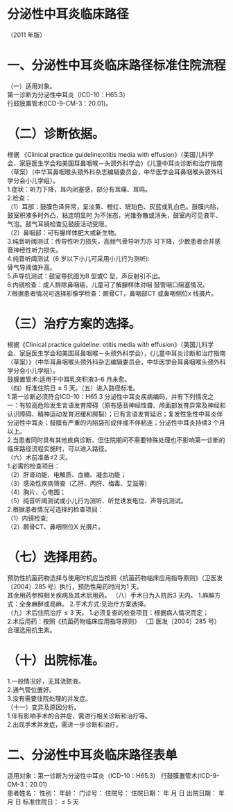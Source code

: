 # 分泌性中耳炎临床路径  
（2011 年版）  
# 一、分泌性中耳炎临床路径标准住院流程  
（一）适用对象。  
第一诊断为分泌性中耳炎（ICD-10：H65.3）  
行鼓膜置管术(ICD-9-CM-3：20.01)。  
# （二）诊断依据。  
根据 《Clinical  practice  guideline:otitis  media  with  effusion》（美国儿科学会、家庭医生学会和美国耳鼻咽喉－头颈外科学会）《儿童中耳炎诊断和治疗指南（草案）（中华耳鼻咽喉头颈外科杂志编辑委员会，中华医学会耳鼻咽喉头颈外科学分会小儿学组）。  
1.症状：听力下降，耳内闭塞感，部分有耳痛、耳鸣。  
2.检查：  
（1）耳部：鼓膜色泽异常，呈淡黄、橙红、琥珀色、灰蓝或乳白色。鼓膜内陷，鼓室积液多时外凸，粘连明显时 为不张态，光锥弥散或消失，鼓室内可见液平、气泡。鼓气耳镜检查见鼓膜活动受限。  
（2）鼻咽部：可有腺样体肥大或新生物。  
3.纯音听阈测试：传导性听力损失，高频气骨导听力亦 可下降，少数患者合并感音神经性听力损失。  
4.纯音听阈测试（6 岁以下小儿可采用小儿行为测听):  
骨气导阈值升高。  
5.声导抗测试：鼓室导抗图为B 型或C 型，声反射引不出。  
6.内镜检查：成人排除鼻咽癌，儿童可了解腺样体对咽 鼓管咽口阻塞情况。  
7.根据患者情况可选择影像学检查：颞骨CT，鼻咽部CT 或鼻咽侧位x 线摄片。  
#     （三）治疗方案的选择。  
根据《Clinical practice guideline: otitis media with  effusion》（美国儿科学会、家庭医生学会和美国耳鼻咽喉－头颈外科学会），《儿童中耳炎诊断和治疗指南（草案）》（中华耳鼻咽喉头颈外科杂志编辑委员会，中华医学会耳鼻咽喉头颈外科学分会小儿学组）。  
鼓膜置管术:适用于中耳乳突积液3–6 月未愈。  
（四）标准住院日${\leqslant}5$ 天。（五）进入路径标准。  
1.第一诊断必须符合ICD-10：H65.3 分泌性中耳炎疾病编码，并有下列情况之一：有较高危险发生言语发育障碍（原有感音神经性聋、颅面部发育异常及神经和认识障碍、精神运动发育迟缓和腭裂）；已有言语发育延迟；复发性急性中耳炎伴分泌性中耳炎；鼓膜有严重的内陷袋形成伴或不伴粘连；分泌性中耳炎持续3 个月以上。  
2.当患者同时具有其他疾病诊断，但住院期间不需要特殊处理也不影响第一诊断的临床路径流程实施时，可以进入路径。  
（六）术前准备≤2 天。  
1.必需的检查项目：  
（2）肝肾功能、电解质、血糖、凝血功能；  
（3）感染性疾病筛查（乙肝、丙肝、梅毒、艾滋等）  
（4）胸片、心电图；  
（5）纯音听阈测试或小儿行为测听、听觉诱发电位、声导抗测试。  
2.根据患者情况可选择的检查项目：  
（1）内镜检查;  
（2）颞骨CT、鼻咽侧位X 光摄片。  
# （七）选择用药。  
预防性抗菌药物选择与使用时机应当按照《抗菌药物临床应用指导原则》（卫医发〔2004〕285 号）执行，预防性用药时间为1 天。  
其余用药参照相关疾病及其术后用药。 （八）手术日为入院后3 天内。 1.麻醉方式：全身麻醉或局麻。 2.手术方式:见治疗方案选择。  
（九）术后住院治疗${\leqslant}3$ 天。 1.必须复查的检查项目：根据病人情况而定；  
2.术后用药：按照《抗菌药物临床应用指导原则》 （卫 医发〔2004〕285 号）合理选用抗生素。  
# （十）出院标准。  
1.一般情况好，无耳流脓液。  
2.通气管位置好。  
3.没有需要住院处理的并发症。  
（十一）变异及原因分析。  
1.伴有影响手术的合并症，需进行相关诊断和治疗等。  
2.出现手术并发症，需进一步诊断和治疗。  
# 二、分泌性中耳炎临床路径表单  
适用对象：第一诊断为分泌性中耳炎（ICD-10：H65.3）    行鼓膜置管术(ICD-9-CM-3：20.01)  
患者姓名：   性别：     年龄：       门诊号：    住院号：         住院日期：     年   月   日   出院日期：     年   月   日  标准住院日：${\leqslant}5$ 天  
